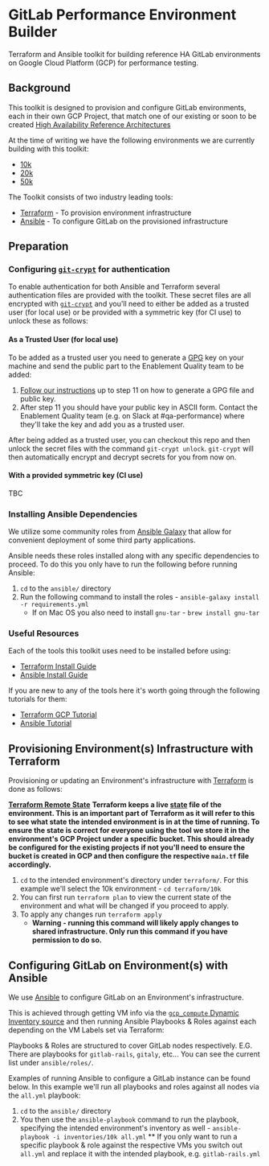 # GitLab Performance Environment Builder

Terraform and Ansible toolkit for building reference HA GitLab environments on Google Cloud Platform (GCP) for performance testing.

## Background

This toolkit is designed to provision and configure GitLab environments, each in their own GCP Project, that match one of our existing or soon to be created [High Availability Reference Architectures](https://docs.gitlab.com/ee/administration/high_availability/README.html#high-availability-architecture-examples)

At the time of writing we have the following environments we are currently building with this toolkit:
* [10k](https://console.cloud.google.com/home/dashboard?orgonly=true&project=gitlab-qa-10k-cd77c7&supportedpurview=organizationId)
* [20k](https://console.cloud.google.com/home/dashboard?orgonly=true&project=gitlab-qa-25k-bc38fe&supportedpurview=organizationId)
* [50k](https://console.cloud.google.com/home/dashboard?project=gitlab-qa-50k-193234)

The Toolkit consists of two industry leading tools:
* [Terraform](https://www.terraform.io/) - To provision environment infrastructure
* [Ansible](https://docs.ansible.com/ansible/latest/index.html) - To configure GitLab on the provisioned infrastructure

## Preparation
### Configuring [`git-crypt`](https://github.com/AGWA/git-crypt) for authentication

To enable authentication for both Ansible and Terraform several authentication files are provided with the toolkit. These secret files are all encrypted with [`git-crypt`](https://github.com/AGWA/git-crypt) and you'll need to either be added as a trusted user (for local use) or be provided with a symmetric key (for CI use) to unlock these as follows:

#### As a Trusted User (for local use)

To be added as a trusted user you need to generate a [GPG](https://gnupg.org/) key on your machine and send the public part to the Enablement Quality team to be added:

1. [Follow our instructions](https://docs.gitlab.com/ee/user/project/repository/gpg_signed_commits/#generating-a-gpg-key) up to step 11 on how to generate a GPG file and public key.
1. After step 11 you should have your public key in ASCII form. Contact the Enablement Quality team (e.g. on Slack at #qa-performance) where they'll take the key and add you as a trusted user.

After being added as a trusted user, you can checkout this repo and then unlock the secret files with the command `git-crypt unlock`. `git-crypt` will then automatically encrypt and decrypt secrets for you from now on.

#### With a provided symmetric key (CI use)

TBC

### Installing Ansible Dependencies

We utilize some community roles from [Ansible Galaxy](https://galaxy.ansible.com/home) that allow for convenient deployment of some third party applications.

Ansible needs these roles installed along with any specific dependencies to proceed. To do this you only have to run the following before running Ansible:

1. `cd` to the `ansible/` directory
1. Run the following command to install the roles - `ansible-galaxy install -r requirements.yml`
    * If on Mac OS you also need to install `gnu-tar` - `brew install gnu-tar`

### Useful Resources

Each of the tools this toolkit uses need to be installed before using:
* [Terraform Install Guide](https://learn.hashicorp.com/terraform/getting-started/install.html)
* [Ansible Install Guide](https://docs.ansible.com/ansible/latest/installation_guide/intro_installation.html)

If you are new to any of the tools here it's worth going through the following tutorials for them:
* [Terraform GCP Tutorial](https://learn.hashicorp.com/terraform/gcp/intro)
* [Ansible Tutorial](https://www.guru99.com/ansible-tutorial.html)

## Provisioning Environment(s) Infrastructure with Terraform

Provisioning or updating an Environment's infrastructure with [Terraform](https://www.terraform.io/) is done as follows:

>>>
**[Terraform Remote State](https://learn.hashicorp.com/terraform/gcp/remote)**
**Terraform keeps a live [state](https://learn.hashicorp.com/terraform/gcp/remote) file of the environment. This is an important part of Terraform as it will refer to this to see what state the intended environment is in at the time of running. To ensure the state is correct for everyone using the tool we store it in the environment's GCP Project under a specific bucket. This should already be configured for the existing projects if not you'll need to ensure the bucket is created in GCP and then configure the respective `main.tf` file accordingly.**
>>>

1. `cd` to the intended environment's directory under `terraform/`. For this example we'll select the 10k environment - `cd terraform/10k`
1. You can first run `terraform plan` to view the current state of the environment and what will be changed if you proceed to apply.
1. To apply any changes run `terraform apply` 
    * **Warning - running this command will likely apply changes to shared infrastructure. Only run this command if you have permission to do so.**

## Configuring GitLab on Environment(s) with Ansible

We use [Ansible](https://docs.ansible.com/ansible/latest/index.html) to configure GitLab on an Environment's infrastructure. 

This is achieved through getting VM info via the [`gcp_compute` Dynamic Inventory source](https://docs.ansible.com/ansible/latest/plugins/inventory/gcp_compute.html) and then running Ansible Playbooks & Roles against each depending on the VM Labels set via Terraform:

Playbooks & Roles are structured to cover GitLab nodes respectively. E.G. There are playbooks for `gitlab-rails`, `gitaly`, etc... You can see the current list under `ansible/roles/`.

Examples of running Ansible to configure a GitLab instance can be found below. In this example we'll run all playbooks and roles against all nodes via the `all.yml` playbook:

1. `cd` to the `ansible/` directory
1. You then use the `ansible-playbook` command to run the playbook, specifying the intended environment's inventory as well - `ansible-playbook -i inventories/10k all.yml`
    ** If you only want to run a specific playbook & role against the respective VMs you switch out `all.yml` and replace it with the intended playbook, e.g. `gitlab-rails.yml`
